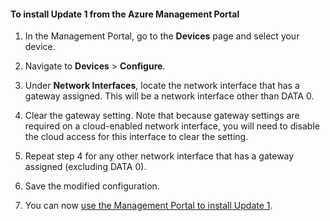 <properties 
   pageTitle="Option 2: Use the Azure Management Portal to apply Update 1"
   description="Explains how to use the Management Portal to install StorSimple 8000 Series Update 1."
   services="storsimple"
   documentationCenter="NA"
   authors="SharS"
   manager="adinah"
   editor="tysonn" />
<tags 
   ms.service="storsimple"
   ms.devlang="NA"
   ms.topic="article"
   ms.tgt_pltfrm="NA"
   ms.workload="TBD"
   ms.date="05/14/2015"
   ms.author="v-sharos" />

#### To install Update 1 from the Azure Management Portal

1. In the Management Portal, go to the **Devices** page and select your device.
 
2. Navigate to **Devices** > **Configure**. 

3. Under **Network Interfaces**, locate the network interface that has a gateway assigned. This will be a network interface other than DATA 0. 

4. Clear the gateway setting. Note that because gateway settings are required on a cloud-enabled network interface, you will need to disable the cloud access for this interface to clear the setting.

5. Repeat step 4 for any other network interface that has a gateway assigned (excluding DATA 0).

6. Save the modified configuration.

7. You can now [use the Management Portal to install Update 1](#use-the-management-portal-to-install-update-1). 


